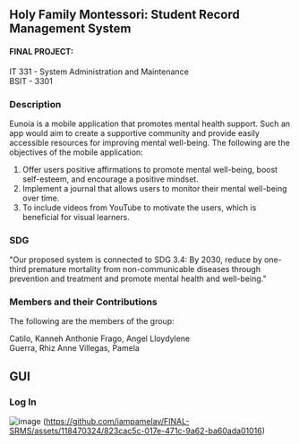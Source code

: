 ## Holy Family Montessori: Student Record Management System

#### FINAL PROJECT:    
IT 331 - System Administration and Maintenance   
BSIT - 3301   

### Description
Eunoia is a mobile application that promotes mental health support. Such an app would aim to create a supportive community and provide easily accessible resources for improving mental well-being. 
The following are the objectives of the mobile application:
1. Offer users positive affirmations to promote mental well-being, boost self-esteem, and encourage a positive mindset.
2. Implement a journal that allows users to monitor their mental well-being over time.
3. To include videos from YouTube to motivate the users, which is beneficial for visual learners.


### SDG
"Our proposed system is connected to SDG 3.4: By 2030, reduce by one-third premature mortality from non-communicable diseases through prevention and treatment and promote mental health and well-being." 

### Members and their Contributions  
The following are the members of the group:  

Catilo, Kanneh Anthonie
Frago, Angel Lloydylene    
Guerra, Rhiz Anne
Villegas, Pamela  

## GUI
### Log In
![image](https://github.com/iampamelav/FINAL-SRMS/assets/118470324/8b3b3b55-d9d2-412a-8fbc-a897d3bf62be)
(https://github.com/iampamelav/FINAL-SRMS/assets/118470324/823cac5c-017e-471c-9a62-ba60ada01016)
